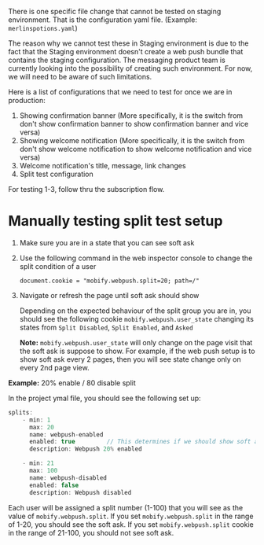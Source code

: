 There is one specific file change that cannot be tested on staging environment. That is the configuration yaml file. (Example: `merlinspotions.yaml`)

The reason why we cannot test these in Staging environment is due to the fact that the Staging environment doesn't create a web push bundle that contains the staging configuration. The messaging product team is currently looking into the possibility of creating such environment. For now, we will need to be aware of such limitations.

Here is a list of configurations that we need to test for once we are in production:
1.   Showing confirmation banner (More specifically, it is the switch from don't show confirmation banner to show confirmation banner and vice versa)
1.   Showing welcome notification (More specifically, it is the switch from don't show welcome notification to show welcome notification and vice versa)
1.   Welcome notification's title, message, link changes
1.   Split test configuration

For testing 1-3, follow thru the subscription flow.

# Manually testing split test setup

1.  Make sure you are in a state that you can see soft ask
2.  Use the following command in the web inspector console to change the split condition of a user

    `document.cookie = "mobify.webpush.split=20; path=/"`

3.  Navigate or refresh the page until soft ask should show

    Depending on the expected behaviour of the split group you are in, you should see the following cookie `mobify.webpush.user_state` changing its states from `Split Disabled`, `Split Enabled`, and `Asked`

    **Note:** `mobify.webpush.user_state` will only change on the page visit that the soft ask is suppose to show. For example, if the web push setup is to show soft ask every 2 pages, then you will see state change only on every 2nd page view.


**Example:** 20% enable / 80 disable split

In the project ymal file, you should see the following set up:

```javascript
splits:
    - min: 1
      max: 20
      name: webpush-enabled
      enabled: true         // This determines if we should show soft ask or not
      description: Webpush 20% enabled

    - min: 21
      max: 100
      name: webpush-disabled
      enabled: false
      description: Webpush disabled
```

Each user will be assigned a split number (1-100) that you will see as the value of `mobify.webpush.split`. If you set `mobify.webpush.split` in the range of 1-20, you should see the soft ask. If you set `mobify.webpush.split` cookie in the range of 21-100, you should not see soft ask.
